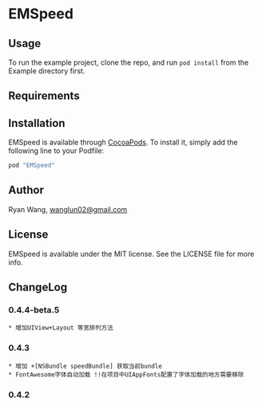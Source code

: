 # EMSpeed

## Usage

To run the example project, clone the repo, and run `pod install` from the Example directory first.

## Requirements

## Installation

EMSpeed is available through [CocoaPods](http://cocoapods.org). To install
it, simply add the following line to your Podfile:

```ruby
pod "EMSpeed"
```

## Author

Ryan Wang, wanglun02@gmail.com

## License

EMSpeed is available under the MIT license. See the LICENSE file for more info.


## ChangeLog


### 0.4.4-beta.5
   
    * 增加UIView+Layout 等宽排列方法

### 0.4.3

    * 增加 +[NSBundle speedBundle] 获取当前bundle
    * FontAwesome字体自动加载 !!在项目中UIAppFonts配置了字体加载的地方需要移除 
    

### 0.4.2
    
